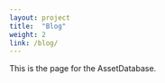 ```yaml
---
layout: project
title:  "Blog"
weight: 2
link: /blog/
---
```


This is the page for the AssetDatabase.
